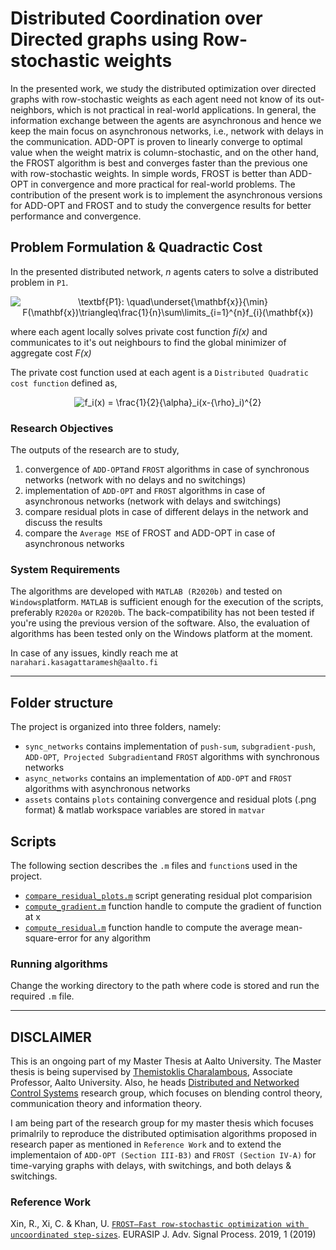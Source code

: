 # Distributed Coordination over Directed graphs using Row-stochastic weights

In the presented work, we study the distributed optimization over directed graphs with row-stochastic weights as each agent need not know of its out-neighbors, which is not practical in real-world applications.  In general,  the information exchange between the agents are asynchronous and hence we keep the main focus on asynchronous networks, i.e., network with delays in the communication. ADD-OPT is proven to linearly converge to optimal value when the weight matrix is column-stochastic, and on the other hand, the FROST algorithm is best and converges faster than the previous one with row-stochastic weights.  In simple words, FROST is better than ADD-OPT in convergence and more practical for real-world problems.  The contribution of the present work is to implement the asynchronous versions for ADD-OPT and FROST and to study the convergence results for better performance and convergence.

## Problem Formulation & Quadractic Cost

In the presented distributed network, *n* agents caters to solve a distributed problem in `P1`.

<p align="center"">
  <img src="https://latex.codecogs.com/gif.latex?\textbf{P1}:&space;\quad\underset{\mathbf{x}}{\min}&space;F(\mathbf{x})\triangleq\frac{1}{n}\sum\limits_{i=1}^{n}f_{i}(\mathbf{x})" title="\textbf{P1}: \quad\underset{\mathbf{x}}{\min} F(\mathbf{x})\triangleq\frac{1}{n}\sum\limits_{i=1}^{n}f_{i}(\mathbf{x})" />
</p>

where each agent locally solves private cost function *fi(x)* and communicates to it's out neighbours to find the global minimizer of aggregate cost *F(x)*

The private cost function used at each agent is a `Distributed Quadratic cost function` defined as,

<p align="center"">
  <img src="https://latex.codecogs.com/gif.latex?f_i(x)&space;=&space;\frac{1}{2}{\alpha}_i(x-{\rho}_i)^{2}" title="f_i(x) = \frac{1}{2}{\alpha}_i(x-{\rho}_i)^{2}" />
</p>

### Research Objectives

The outputs of the research are to study,
1. convergence of `ADD-OPT`and `FROST` algorithms in case of synchronous networks (network with no delays and no switchings)
2. implementation of `ADD-OPT` and `FROST` algorithms in case of asynchronous networks (network with delays and switchings)
3. compare residual plots in case of different delays in the network and discuss the results
3. compare the `Average MSE` of FROST and ADD-OPT in case of asynchronous networks

### System Requirements

The algorithms are developed with `MATLAB (R2020b)` and tested on `Windows`platform. `MATLAB` is sufficient enough for the execution of the scripts, preferably `R2020a` or `R2020b`.  The back-compatibility has not been tested if you're using the previous version of the software.  Also, the evaluation of algorithms has been tested only on the Windows platform at the moment.  

In case of any issues, kindly reach me at `narahari.kasagattaramesh@aalto.fi`




-------------------------------------------------------------------------------------------------------------------------------------------------------------------------
## Folder structure

The project is organized into three folders, namely:

* `sync_networks` contains implementation of `push-sum`, `subgradient-push`, `ADD-OPT`,` Projected Subgradient`and `FROST` algorithms with synchronous networks
* `async_networks` contains an implementation of `ADD-OPT` and `FROST` algorithms with asynchronous networks
* `assets` contains `plots` containing convergence and residual plots (.png format) & matlab workspace variables are stored in `matvar`

## Scripts

The following section describes the `.m` files and `function`s used in the project.

* [`compare_residual_plots.m`](compare_residual_plots) script generating residual plot comparision
* [`compute_gradient.m`](compute_gradient) function handle to compute the gradient of function at x
* [`compute_residual.m`](compute_residual) function handle to compute the average mean-square-error for any algorithm

### Running algorithms

Change the working directory to the path where code is stored and run the required `.m` file.




-------------------------------------------------------------------------------------------------------------------------------------------------------------------------
## DISCLAIMER
This is an ongoing part of my Master Thesis at Aalto University.  The Master thesis is being supervised by [Themistoklis Charalambous](https://themistoklis.org/), Associate Professor, Aalto University.  Also, he heads [Distributed and Networked Control Systems](https://www.aalto.fi/en/department-of-electrical-engineering-and-automation/distributed-and-networked-control-systems) research group, which focuses on blending control theory, communication theory and information theory.  

I am being part of the research group for my master thesis which focuses primalrily to reproduce the distributed optimisation algorithms proposed in research paper as mentioned in `Reference Work` and to extend the implementaion of `ADD-OPT (Section III-B3)` and `FROST (Section IV-A)` for time-varying graphs with delays, with switchings, and both delays & switchings.

### Reference Work

Xin, R., Xi, C. & Khan, U. [`FROST—Fast row-stochastic optimization with uncoordinated step-sizes`](https://doi.org/10.1186/s13634-018-0596-y). EURASIP J. Adv. Signal Process. 2019, 1 (2019)